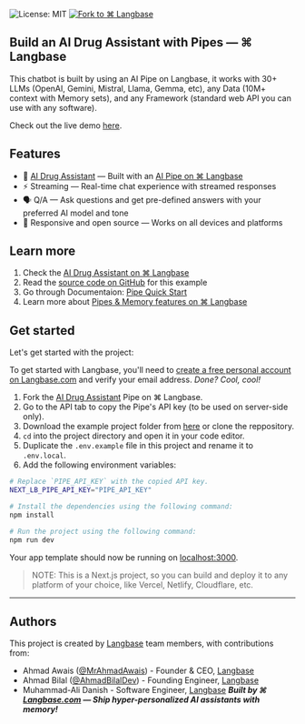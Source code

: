 ![License: MIT][mit] [![Fork to ⌘ Langbase][fork]][pipe]

## Build an AI Drug Assistant with Pipes — ⌘ Langbase

This chatbot is built by using an AI Pipe on Langbase, it works with 30+ LLMs (OpenAI, Gemini, Mistral, Llama, Gemma, etc), any Data (10M+ context with Memory sets), and any Framework (standard web API you can use with any software).

Check out the live demo [here][demo].

## Features

- 💬 [AI Drug Assistant][demo] — Built with an [AI Pipe on ⌘ Langbase][pipe]
- ⚡️ Streaming — Real-time chat experience with streamed responses
- 🗣️ Q/A — Ask questions and get pre-defined answers with your preferred AI model and tone
- 🔋 Responsive and open source — Works on all devices and platforms

## Learn more

1. Check the [AI Drug Assistant on ⌘ Langbase][pipe]
2. Read the [source code on GitHub][gh] for this example
3. Go through Documentaion: [Pipe Quick Start][qs]
4. Learn more about [Pipes & Memory features on ⌘ Langbase][docs]

## Get started

Let's get started with the project:

To get started with Langbase, you'll need to [create a free personal account on Langbase.com][signup] and verify your email address. _Done? Cool, cool!_

1. Fork the [AI Drug Assistant][pipe] Pipe on ⌘ Langbase.
2. Go to the API tab to copy the Pipe's API key (to be used on server-side only).
3. Download the example project folder from [here][download] or clone the reppository.
4. `cd` into the project directory and open it in your code editor.
5. Duplicate the `.env.example` file in this project and rename it to `.env.local`.
6. Add the following environment variables:

```sh
# Replace `PIPE_API_KEY` with the copied API key.
NEXT_LB_PIPE_API_KEY="PIPE_API_KEY"

# Install the dependencies using the following command:
npm install

# Run the project using the following command:
npm run dev
```

Your app template should now be running on [localhost:3000][local].

> NOTE:
> This is a Next.js project, so you can build and deploy it to any platform of your choice, like Vercel, Netlify, Cloudflare, etc.

---

## Authors

This project is created by [Langbase][lb] team members, with contributions from:

- Ahmad Awais ([@MrAhmadAwais][xaa]) - Founder & CEO, [Langbase][lb]
- Ahmad Bilal ([@AhmadBilalDev][xab]) - Founding Engineer, [Langbase][lb]
- Muhammad-Ali Danish - Software Engineer, [Langbase][lb]
**_Built by ⌘ [Langbase.com][lb] — Ship hyper-personalized AI assistants with memory!_**


[demo]: https://ai-drug-assistant.langbase.dev
[lb]: https://langbase.com
[pipe]: https://beta.langbase.com/examples/ai-drug-assistant
[gh]: https://github.com/LangbaseInc/langbase-examples/tree/main/examples/ai-drug-assistant
[download]:https://download-directory.github.io/?url=https://github.com/LangbaseInc/langbase-examples/tree/main/examples/ai-drug-assistant
[signup]: https://langbase.fyi/io
[qs]:https://langbase.com/docs/pipe/quickstart
[docs]:https://langbase.com/docs
[xaa]:https://x.com/MrAhmadAwais
[xab]:https://x.com/AhmadBilalDev
[local]:http://localhost:3000
[mit]: https://img.shields.io/badge/license-MIT-blue.svg?style=for-the-badge&color=%23000000
[fork]: https://img.shields.io/badge/FORK%20ON-%E2%8C%98%20Langbase-000000.svg?style=for-the-badge&logo=%E2%8C%98%20Langbase&logoColor=000000
